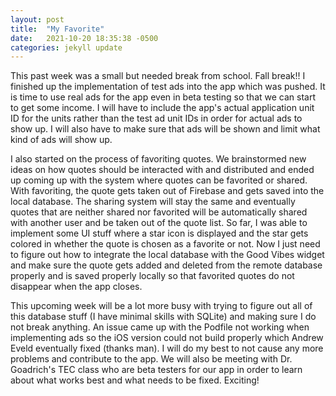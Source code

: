 ```yaml
---
layout: post
title:  "My Favorite"
date:   2021-10-20 18:35:38 -0500
categories: jekyll update
---
```

This past week was a small but needed break from school. Fall break!! I finished
up the implementation of test ads into the app which was pushed. It is time to
use real ads for the app even in beta testing so that we can start to get some
income. I will have to include the app's actual application unit ID for the
units rather than the test ad unit IDs in order for actual ads to show up. I will
also have to make sure that ads will be shown and limit what kind of ads will
show up.

I also started on the process of favoriting quotes. We brainstormed new ideas on
how quotes should be interacted with and distributed and ended up coming up with
the system where quotes can be favorited or shared. With favoriting, the quote
gets taken out of Firebase and gets saved into the local database. The sharing
system will stay the same and eventually quotes that are neither shared nor
favorited will be automatically shared with another user and be taken out of
the quote list. So far, I was able to implement some UI stuff where a star
icon is displayed and the star gets colored in whether the quote is chosen
as a favorite or not. Now I just need to figure out how to integrate the
local database with the Good Vibes widget and make sure the quote gets
added and deleted from the remote database properly and is saved properly locally
so that favorited quotes do not disappear when the app closes.

This upcoming week will be a lot more busy with trying to figure out all of
this database stuff (I have minimal skills with SQLite) and making sure I do
not break anything. An issue came up with the Podfile not working when
implementing ads so the iOS version could not build properly which Andrew Eveld
eventually fixed (thanks man). I will do my best to not cause any more problems
and contribute to the app. We will also be meeting with Dr. Goadrich's TEC class
who are beta testers for our app in order to learn about what works best and
what needs to be fixed. Exciting!
